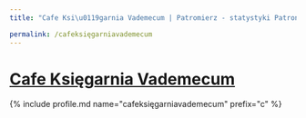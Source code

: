 ```yaml
---
title: "Cafe Ksi\u0119garnia Vademecum | Patromierz - statystyki Patronite.pl"

permalink: /cafeksięgarniavademecum
---
```


# [Cafe Księgarnia Vademecum](https://patronite.pl/cafeksięgarniavademecum)

{% include profile.md name="cafeksięgarniavademecum" prefix="c" %}
